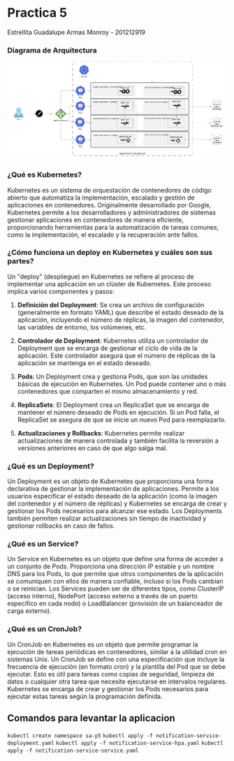 # Practica 5

Estrellita Guadalupe Armas Monroy - 201212919

### Diagrama de Arquitectura

![arquitectura](./Imagenes/arquitectura.png)

### ¿Qué es Kubernetes?

Kubernetes es un sistema de orquestación de contenedores de código abierto que automatiza la implementación, escalado y gestión de aplicaciones en contenedores. Originalmente desarrollado por Google, Kubernetes permite a los desarrolladores y administradores de sistemas gestionar aplicaciones en contenedores de manera eficiente, proporcionando herramientas para la automatización de tareas comunes, como la implementación, el escalado y la recuperación ante fallos.

### ¿Cómo funciona un deploy en Kubernetes y cuáles son sus partes?

Un "deploy" (despliegue) en Kubernetes se refiere al proceso de implementar una aplicación en un clúster de Kubernetes. Este proceso implica varios componentes y pasos:

1. **Definición del Deployment**: Se crea un archivo de configuración (generalmente en formato YAML) que describe el estado deseado de la aplicación, incluyendo el número de réplicas, la imagen del contenedor, las variables de entorno, los volúmenes, etc.

2. **Controlador de Deployment**: Kubernetes utiliza un controlador de Deployment que se encarga de gestionar el ciclo de vida de la aplicación. Este controlador asegura que el número de réplicas de la aplicación se mantenga en el estado deseado.

3. **Pods**: Un Deployment crea y gestiona Pods, que son las unidades básicas de ejecución en Kubernetes. Un Pod puede contener uno o más contenedores que comparten el mismo almacenamiento y red.

4. **ReplicaSets**: El Deployment crea un ReplicaSet que se encarga de mantener el número deseado de Pods en ejecución. Si un Pod falla, el ReplicaSet se asegura de que se inicie un nuevo Pod para reemplazarlo.

5. **Actualizaciones y Rollbacks**: Kubernetes permite realizar actualizaciones de manera controlada y también facilita la reversión a versiones anteriores en caso de que algo salga mal.

### ¿Qué es un Deployment?

Un Deployment es un objeto de Kubernetes que proporciona una forma declarativa de gestionar la implementación de aplicaciones. Permite a los usuarios especificar el estado deseado de la aplicación (como la imagen del contenedor y el número de réplicas) y Kubernetes se encarga de crear y gestionar los Pods necesarios para alcanzar ese estado. Los Deployments también permiten realizar actualizaciones sin tiempo de inactividad y gestionar rollbacks en caso de fallos.

### ¿Qué es un Service?

Un Service en Kubernetes es un objeto que define una forma de acceder a un conjunto de Pods. Proporciona una dirección IP estable y un nombre DNS para los Pods, lo que permite que otros componentes de la aplicación se comuniquen con ellos de manera confiable, incluso si los Pods cambian o se reinician. Los Services pueden ser de diferentes tipos, como ClusterIP (acceso interno), NodePort (acceso externo a través de un puerto específico en cada nodo) o LoadBalancer (provisión de un balanceador de carga externo).

### ¿Qué es un CronJob?

Un CronJob en Kubernetes es un objeto que permite programar la ejecución de tareas periódicas en contenedores, similar a la utilidad cron en sistemas Unix. Un CronJob se define con una especificación que incluye la frecuencia de ejecución (en formato cron) y la plantilla del Pod que se debe ejecutar. Esto es útil para tareas como copias de seguridad, limpieza de datos o cualquier otra tarea que necesite ejecutarse en intervalos regulares. Kubernetes se encarga de crear y gestionar los Pods necesarios para ejecutar estas tareas según la programación definida.


## Comandos para levantar la aplicacion 

`kubectl create namespace sa-p5`
`kubectl apply -f notification-service-deployment.yaml`
`kubectl apply -f notification-service-hpa.yaml`
`kubectl apply -f notification-service-service.yaml`

